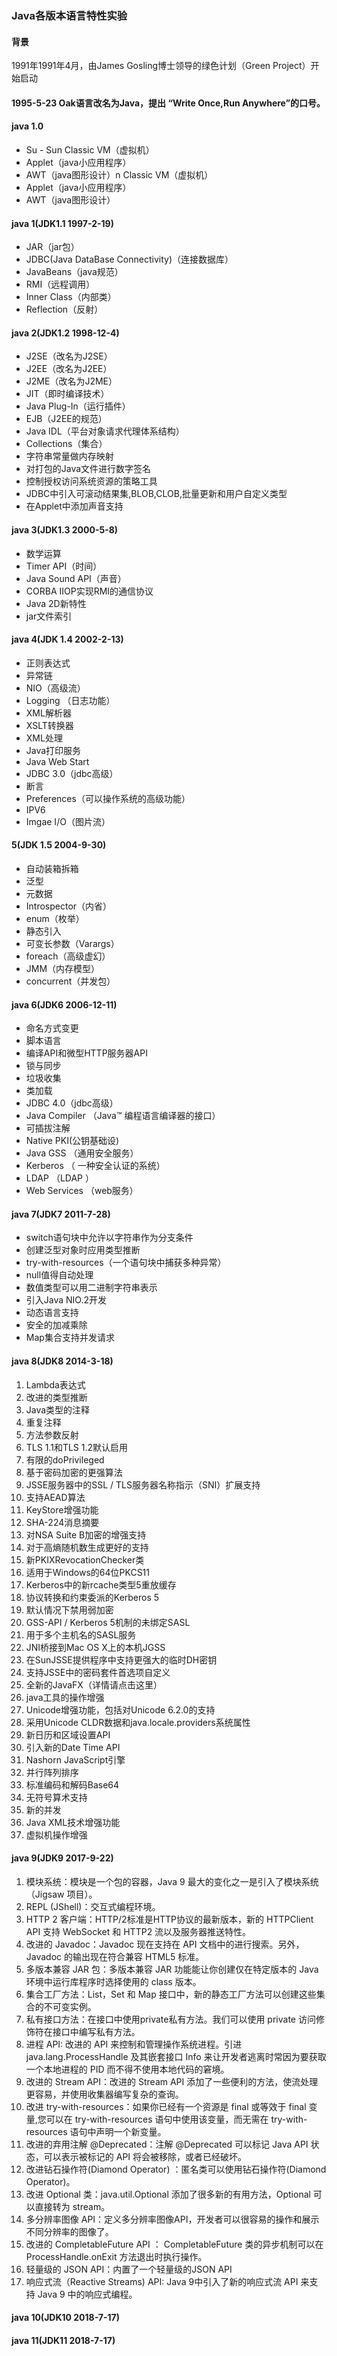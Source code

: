 ### Java各版本语言特性实验

#### 背景

1991年1991年4月，由James Gosling博士领导的绿色计划（Green Project）开始启动

#### 1995-5-23 Oak语言改名为Java，提出 “Write Once,Run Anywhere”的口号。

#### java 1.0

- Su - Sun Classic VM（虚拟机）
- Applet（java小应用程序）
- AWT（java图形设计）n Classic VM（虚拟机）
- Applet（java小应用程序）
- AWT（java图形设计）

#### java 1(JDK1.1 1997-2-19)

- JAR（jar包）
- JDBC(Java DataBase Connectivity)（连接数据库）
- JavaBeans（java规范）
- RMI（远程调用）
- Inner Class（内部类）
- Reflection（反射）

#### java 2(JDK1.2 1998-12-4)

- J2SE（改名为J2SE）
- J2EE（改名为J2EE）
- J2ME（改名为J2ME）
- JIT（即时编译技术）
- Java Plug-In（运行插件）
- EJB（J2EE的规范）
- Java IDL（平台对象请求代理体系结构）
- Collections（集合）
- 字符串常量做内存映射
- 对打包的Java文件进行数字签名
- 控制授权访问系统资源的策略工具
- JDBC中引入可滚动结果集,BLOB,CLOB,批量更新和用户自定义类型
- 在Applet中添加声音支持

#### java 3(JDK1.3 2000-5-8)

- 数学运算
- Timer API（时间）
- Java Sound API（声音）
- CORBA IIOP实现RMI的通信协议
- Java 2D新特性
- jar文件索引

#### java 4(JDK 1.4 2002-2-13)

- 正则表达式
- 异常链
- NIO（高级流）
- Logging （日志功能）
- XML解析器
- XSLT转换器
- XML处理
- Java打印服务
- Java Web Start
- JDBC 3.0（jdbc高级）
- 断言
- Preferences（可以操作系统的高级功能）
- IPV6
- Imgae I/O（图片流）

#### 5(JDK 1.5 2004-9-30)

- 自动装箱拆箱
- 泛型
- 元数据
- Introspector（内省）
- enum（枚举）
- 静态引入
- 可变长参数（Varargs）
- foreach（高级虚幻）
- JMM（内存模型）
- concurrent（并发包）

#### java 6(JDK6 2006-12-11)

- 命名方式变更
- 脚本语言
- 编译API和微型HTTP服务器API
- 锁与同步
- 垃圾收集
- 类加载
- JDBC 4.0（jdbc高级）
- Java Compiler （Java™ 编程语言编译器的接口）
- 可插拔注解
- Native PKI(公钥基础设)
- Java GSS （通用安全服务）
- Kerberos （ 一种安全认证的系统）
- LDAP （LDAP ）
- Web Services （web服务）

#### java 7(JDK7 2011-7-28)

- switch语句块中允许以字符串作为分支条件
- 创建泛型对象时应用类型推断
- try-with-resources（一个语句块中捕获多种异常）
- null值得自动处理
- 数值类型可以用二进制字符串表示
- 引入Java NIO.2开发
- 动态语言支持
- 安全的加减乘除
- Map集合支持并发请求

#### java 8(JDK8 2014-3-18)

1. Lambda表达式
2. 改进的类型推断
3. Java类型的注释
4. 重复注释
5. 方法参数反射
6. TLS 1.1和TLS 1.2默认启用
7. 有限的doPrivileged
8. 基于密码加密的更强算法
9. JSSE服务器中的SSL / TLS服务器名称指示（SNI）扩展支持
10. 支持AEAD算法
11. KeyStore增强功能
12. SHA-224消息摘要
13. 对NSA Suite B加密的增强支持
14. 对于高熵随机数生成更好的支持
15. 新PKIXRevocationChecker类
16. 适用于Windows的64位PKCS11
17. Kerberos中的新rcache类型5重放缓存
18. 协议转换和约束委派的Kerberos 5
19. 默认情况下禁用弱加密
20. GSS-API / Kerberos 5机制的未绑定SASL
21. 用于多个主机名的SASL服务
22. JNI桥接到Mac OS X上的本机JGSS
23. 在SunJSSE提供程序中支持更强大的临时DH密钥
24. 支持JSSE中的密码套件首选项自定义
25. 全新的JavaFX（详情请点击这里）
26. java工具的操作增强
27. Unicode增强功能，包括对Unicode 6.2.0的支持
28. 采用Unicode CLDR数据和java.locale.providers系统属性
29. 新日历和区域设置API
30. 引入新的Date Time API
31. Nashorn JavaScript引擎
32. 并行阵列排序
33. 标准编码和解码Base64
34. 无符号算术支持
35. 新的并发
36. Java XML技术增强功能
37. 虚拟机操作增强

#### java 9(JDK9 2017-9-22)

1. 模块系统：模块是一个包的容器，Java 9 最大的变化之一是引入了模块系统（Jigsaw 项目）。
2. REPL (JShell)：交互式编程环境。
3. HTTP 2 客户端：HTTP/2标准是HTTP协议的最新版本，新的 HTTPClient API 支持 WebSocket 和 HTTP2 流以及服务器推送特性。
4. 改进的 Javadoc：Javadoc 现在支持在 API 文档中的进行搜索。另外，Javadoc 的输出现在符合兼容 HTML5 标准。
5. 多版本兼容 JAR 包：多版本兼容 JAR 功能能让你创建仅在特定版本的 Java 环境中运行库程序时选择使用的 class 版本。
6. 集合工厂方法：List，Set 和 Map 接口中，新的静态工厂方法可以创建这些集合的不可变实例。
7. 私有接口方法：在接口中使用private私有方法。我们可以使用 private 访问修饰符在接口中编写私有方法。
8. 进程 API: 改进的 API 来控制和管理操作系统进程。引进 java.lang.ProcessHandle 及其嵌套接口 Info 来让开发者逃离时常因为要获取一个本地进程的 PID 而不得不使用本地代码的窘境。
9. 改进的 Stream API：改进的 Stream API 添加了一些便利的方法，使流处理更容易，并使用收集器编写复杂的查询。
10. 改进 try-with-resources：如果你已经有一个资源是 final 或等效于 final 变量,您可以在 try-with-resources 语句中使用该变量，而无需在 try-with-resources
    语句中声明一个新变量。
11. 改进的弃用注解 @Deprecated：注解 @Deprecated 可以标记 Java API 状态，可以表示被标记的 API 将会被移除，或者已经破坏。
12. 改进钻石操作符(Diamond Operator) ：匿名类可以使用钻石操作符(Diamond Operator)。
13. 改进 Optional 类：java.util.Optional 添加了很多新的有用方法，Optional 可以直接转为 stream。
14. 多分辨率图像 API：定义多分辨率图像API，开发者可以很容易的操作和展示不同分辨率的图像了。
15. 改进的 CompletableFuture API ： CompletableFuture 类的异步机制可以在 ProcessHandle.onExit 方法退出时执行操作。
16. 轻量级的 JSON API：内置了一个轻量级的JSON API
17. 响应式流（Reactive Streams) API: Java 9中引入了新的响应式流 API 来支持 Java 9 中的响应式编程。

#### java 10(JDK10 2018-7-17)



#### java 11(JDK11 2018-7-17)
